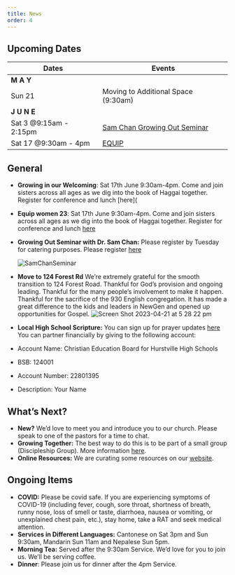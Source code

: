 ```yaml
---
title: News
order: 4
---
```


## Upcoming Dates

| Dates | Events |
| ----------- | ----------- | 
| **M A Y**  |  | 
|  Sun 21 | Moving to Additional Space (9:30am) |
| **J U N E**  |  | 
|  Sat 3 @9:15am - 2:15pm | [Sam Chan Growing Out Seminar](https://stgeorgeshurstville.org.au/growing-out-conference) |
|  Sat 17 @9:30am - 4pm | [EQUIP](https://stgeorgeshurstville.org.au/equip23) |


## General
- **Growing in our Welcoming**: Sat 17th June 9:30am-4pm. Come and join sisters across all ages as we dig into the book of Haggai together. Register for conference and lunch [here]( 

- **Equip women 23**: Sat 17th June 9:30am-4pm. Come and join sisters across all ages as we dig into the book of Haggai together. Register for conference and lunch [here]( https://stgeorgeshurstville.org.au/equip23)

- **Growing Out Seminar with Dr. Sam Chan:** Please register by Tuesday for catering purposes. Please register [here](https://stgeorgeshurstville.org.au/growing-out-conference) 

   ![SamChanSeminar](https://raw.githubusercontent.com/stgeorgeshurstville/bulletin/main/images/SamChanSeminar.png)

- **Move to 124 Forest Rd** We’re extremely grateful for the smooth transition to 124 Forest Road. Thankful for God’s provision and ongoing leading. Thankful for the many people’s involvement to make it happen. Thankful for the sacrifice of the 930 English congregation. It has made a great difference to the kids and leaders in NewGen and opened up opportunities for Gospel.
![Screen Shot 2023-04-21 at 5 28 22 pm](https://user-images.githubusercontent.com/119166299/233571253-33e3e9ea-0c00-4b75-b178-63d6c1390afe.png)

- **Local High School Scripture:** You can sign up for prayer updates [here](https://stgeorgeshurstville.org.au/growing-out-conference)  You can partner financially by giving to the following account: 
- Account Name: Christian Education Board for Hurstville High Schools 
- BSB: 124001 
- Account Number: 22801395 
- Description: Your Name 


## What’s Next?
- **New?** We’d love to meet you and introduce you to our church. Please speak to one of the pastors for a time to chat. 
- **Growing Together:** The best way to do this is to be part of a small group (Discipleship Group). More information [here]( https://stgeorgeshurstville.org.au/discipleship-groups). 
- **Online Resources:** We are curating some resources on our [website](https://stgeorgeshurstville.org.au/lets-talk-about-christianity).


## Ongoing Items
- **COVID:** Please be covid safe. If you are experiencing symptoms of COVID-19 (including fever, cough, sore throat, shortness of breath, runny nose, loss of smell or taste, diarrhoea, nausea or vomiting, or unexplained chest pain, etc.), stay home, take a RAT and seek medical attention.
- **Services in Different Languages:** Cantonese on Sat 3pm and Sun 9:30am, Mandarin Sun 11am and Nepalese Sun 5pm. 
- **Morning Tea:** Served after the 9:30am Service. We’d love for you to join us. We’ll be serving coffee. 
- **Dinner**: Please join us for dinner after the 4pm Service.
